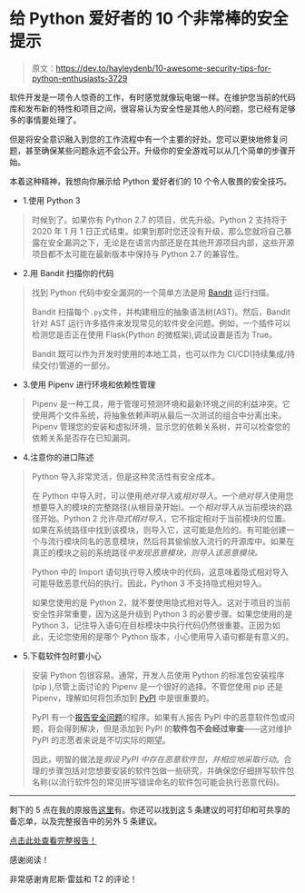 # 给 Python 爱好者的 10 个非常棒的安全提示

> 原文：<https://dev.to/hayleydenb/10-awesome-security-tips-for-python-enthusiasts-3729>

软件开发是一项令人惊奇的工作，有时感觉就像玩电锯一样。在维护您当前的代码库和发布新的特性和项目之间，很容易认为安全性是其他人的问题，您已经有足够多的事情要处理了。

但是将安全意识融入到您的工作流程中有一个主要的好处。您可以更快地修复问题，甚至确保某些问题永远不会公开。升级你的安全游戏可以从几个简单的步骤开始。

本着这种精神，我想向你展示给 Python 爱好者们的 10 个令人敬畏的安全技巧。

*   1.使用 Python 3

> 时候到了。如果你有 Python 2.7 的项目，优先升级。Python 2 支持将于 2020 年 1 月 1 日正式结束。如果到那时您还没有升级，那么您就将自己暴露在安全漏洞之下，无论是在语言内部还是在其他开源项目内部，这些开源项目都不太可能在最新版本中保持与 Python 2.7 的兼容性。

*   2.用 Bandit 扫描你的代码

> 找到 Python 代码中安全漏洞的一个简单方法是用 [Bandit](https://bandit.readthedocs.io/en/latest/) 运行扫描。
> 
> Bandit 扫描每个`.py`文件，并构建相应的抽象语法树(AST)。然后，Bandit 针对 AST 运行许多插件来发现常见的软件安全问题。例如，一个插件可以检测您是否正在使用 Flask(Python 的微框架),调试设置是否为 True。
> 
> Bandit 既可以作为开发时使用的本地工具，也可以作为 CI/CD(持续集成/持续交付)管道的一部分。

*   3.使用 Pipenv 进行环境和依赖性管理

> Pipenv 是一种工具，用于管理可预测环境和最新环境之间的利益冲突。它使用两个文件系统，将抽象依赖声明从最后一次测试的组合中分离出来。Pipenv 管理您的安装和虚拟环境，显示您的依赖关系树，并可以检查您的依赖关系是否存在已知漏洞。

*   4.注意你的进口陈述

> Python 导入非常灵活，但是这种灵活性有安全成本。
> 
> 在 Python 中导入时，可以使用*绝对导入*或*相对导入*。一个*绝对导入*使用您想要导入的模块的完整路径(从根目录开始)。一个*相对导入*从当前模块的路径开始。Python 2 允许*隐式相对导入*，它不指定相对于当前模块的位置。如果在系统路径中找到该模块，则导入它，这可能是危险的。有可能创建一个与流行模块同名的恶意模块，然后将其偷偷放入流行的开源库中。如果在真正的模块之前的系统路径*中发现恶意模块，则导入该恶意模块。*
> 
> Python 中的 Import 语句执行导入模块中的代码，这意味着隐式相对导入可能导致恶意代码的执行。因此，Python 3 不支持隐式相对导入。
> 
> 如果您使用的是 Python 2，就不要使用隐式相对导入。这对于项目的当前安全性非常重要，因为这是升级到 Python 3 的必要步骤。如果您使用的是 Python 3，记住导入语句在目标模块中执行代码仍然很重要。正因为如此，无论您使用的是哪个 Python 版本，小心使用导入语句都是有意义的。

*   5.下载软件包时要小心

> 安装 Python 包很容易。通常，开发人员使用 Python 的标准包安装程序(pip ),尽管上面讨论的 Pipenv 是一个很好的选择。不管您使用 pip 还是 Pipenv，理解如何将包添加到 [PyPI](https://pypi.org/) 中是很重要的。
> 
> PyPI 有一个[报告安全问题](https://pypi.org/security/)的程序。如果有人报告 PyPI 中的恶意软件包或问题，将会得到解决，但是添加到 PyPI 的**软件包不会经过审查**——这对维护 PyPI 的志愿者来说是不切实际的期望。
> 
> 因此，明智的做法是*假设 PyPI 中存在恶意软件包，并相应地采取行动*。合理的步骤包括对您想要安装的软件包做一些研究，并确保您仔细拼写软件包名称(以流行软件包的常见拼写错误命名的软件包可能会执行恶意代码)。

* * *

剩下的 5 点在我的原报告[这里](https://snyk.io/blog/python-security-best-practices-cheat-sheet/)有。你还可以找到这 5 条建议的可打印和可共享的备忘单，以及完整报告中的另外 5 条建议。

[点击此处查看完整报告！](https://snyk.io/blog/python-security-best-practices-cheat-sheet/)

感谢阅读！

非常感谢肯尼斯·雷兹和 T2 的评论！